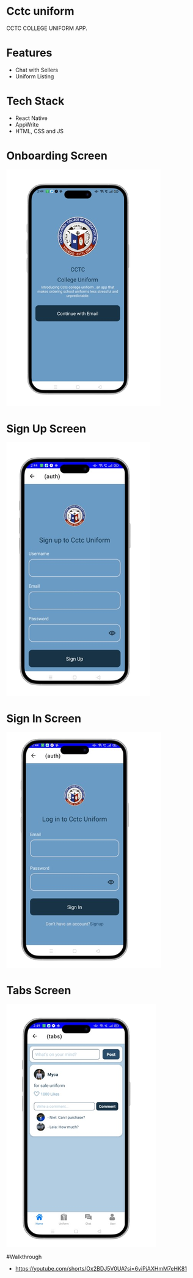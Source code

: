 # Cctc uniform
CCTC COLLEGE UNIFORM APP.

# Features
* Chat with Sellers
* Uniform Listing

# Tech Stack
* React Native
* AppWrite
* HTML, CSS and JS

  
# Onboarding Screen
<img src="assets/images/screenshot/onboarding.png">  

# Sign Up Screen
<img src="assets/images/screenshot/signup.png">  

# Sign In Screen
<img src="assets/images/screenshot/login.png">  

# Tabs Screen
<img src="assets/images/screenshot/tabs.png">  


#Walkthrough
* https://youtube.com/shorts/Ox2BDJ5V0UA?si=6viPjAXHmM7eHK81
